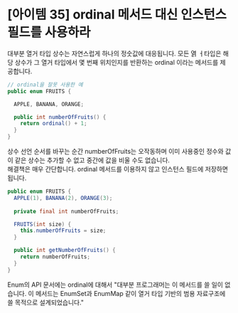 # [아이템 35] ordinal 메서드 대신 인스턴스 필드를 사용하라

대부분 열거 타입 상수는 자연스럽게 하나의 정숫값에 대응됩니다. 모든 엵 ㅓ타입은 해당 상수가 그 열거 타입에서 몇 번째 위치인지를 반환하는 ordinal 이라는 메서드를 제공합니다.

``` java
// ordinal을 잘못 사용한 예
public enum FRUITS {

  APPLE, BANANA, ORANGE;

  public int numberOfFruits() {
    return ordinal() + 1;
  }
}

```
상수 선언 순서를 바꾸는 순간 numberOfFruits는 오작동하며 이미 사용중인 정수와 값이 같은 상수는 추가할 수 없고 중간에 값을 비울 수도 없습니다.</br>
해결책은 매우 간단합니다. ordinal 메서드를 이용하지 않고 인스턴스 필드에 저장하면 됩니다.
``` java
public enum FRUITS {
  APPLE(1), BANANA(2), ORANGE(3);
  
  private final int numberOfFruits;

  FRUITS(int size) {
    this.numberOfFruits = size; 
  }

  public int getNumberOfFruits() {
    return numberOfFruits;
  }
}
```
Enum의 API 문서에는 ordinal에 대해서 "대부분 프로그래머는 이 메서드를 쓸 일이 없습니다. 이 메서드는 EnumSet과 EnumMap 같이 열거 타입 기반의 범용 자료구조에 쓸 목적으로 설계되었습니다."